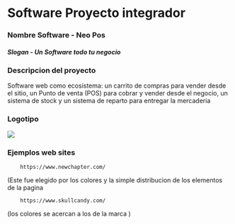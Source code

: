 # Software Proyecto integrador
###  Nombre Software - Neo Pos
#####  Slogan - Un Software todo tu negocio
### Descripcion del proyecto
Software web como ecosistema: un carrito de compras para vender desde el sitio, un Punto de venta (POS) para cobrar y vender desde el negocio, un sistema de stock y un sistema de reparto para entregar la mercaderia

### Logotipo

![](https://i.imgur.com/S9ylSv7.png?1)


###  Ejemplos web sites
		https://www.newchapter.com/
(Este fue elegido por los colores y la simple distribucion de los elementos de la pagina

		https://www.skullcandy.com/
(los colores se acercan a los de la marca  )
